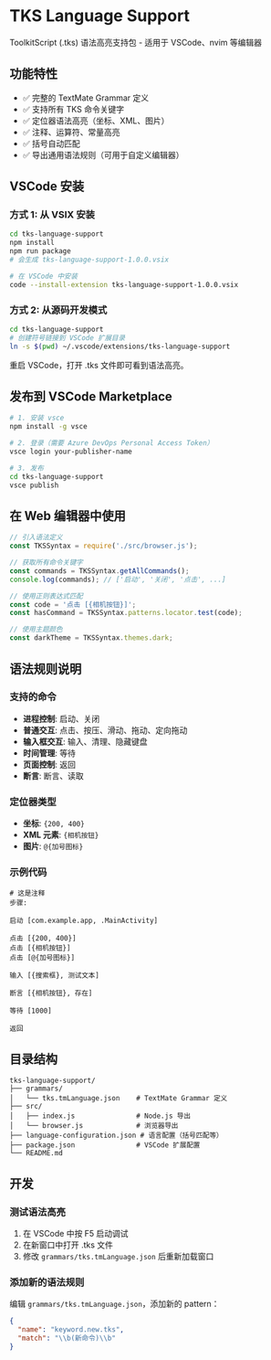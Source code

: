 # TKS Language Support

ToolkitScript (.tks) 语法高亮支持包 - 适用于 VSCode、nvim 等编辑器

## 功能特性

- ✅ 完整的 TextMate Grammar 定义
- ✅ 支持所有 TKS 命令关键字
- ✅ 定位器语法高亮（坐标、XML、图片）
- ✅ 注释、运算符、常量高亮
- ✅ 括号自动匹配
- ✅ 导出通用语法规则（可用于自定义编辑器）

## VSCode 安装

### 方式 1: 从 VSIX 安装

```bash
cd tks-language-support
npm install
npm run package
# 会生成 tks-language-support-1.0.0.vsix

# 在 VSCode 中安装
code --install-extension tks-language-support-1.0.0.vsix
```

### 方式 2: 从源码开发模式

```bash
cd tks-language-support
# 创建符号链接到 VSCode 扩展目录
ln -s $(pwd) ~/.vscode/extensions/tks-language-support
```

重启 VSCode，打开 .tks 文件即可看到语法高亮。

## 发布到 VSCode Marketplace

```bash
# 1. 安装 vsce
npm install -g vsce

# 2. 登录（需要 Azure DevOps Personal Access Token）
vsce login your-publisher-name

# 3. 发布
cd tks-language-support
vsce publish
```

## 在 Web 编辑器中使用

```javascript
// 引入语法定义
const TKSSyntax = require('./src/browser.js');

// 获取所有命令关键字
const commands = TKSSyntax.getAllCommands();
console.log(commands); // ['启动', '关闭', '点击', ...]

// 使用正则表达式匹配
const code = '点击 [{相机按钮}]';
const hasCommand = TKSSyntax.patterns.locator.test(code);

// 使用主题颜色
const darkTheme = TKSSyntax.themes.dark;
```

## 语法规则说明

### 支持的命令

- **进程控制**: 启动、关闭
- **普通交互**: 点击、按压、滑动、拖动、定向拖动
- **输入框交互**: 输入、清理、隐藏键盘
- **时间管理**: 等待
- **页面控制**: 返回
- **断言**: 断言、读取

### 定位器类型

- **坐标**: `{200, 400}`
- **XML 元素**: `{相机按钮}`
- **图片**: `@{加号图标}`

### 示例代码

```tks
# 这是注释
步骤:

启动 [com.example.app, .MainActivity]

点击 [{200, 400}]
点击 [{相机按钮}]
点击 [@{加号图标}]

输入 [{搜索框}, 测试文本]

断言 [{相机按钮}, 存在]

等待 [1000]

返回
```

## 目录结构

```
tks-language-support/
├── grammars/
│   └── tks.tmLanguage.json    # TextMate Grammar 定义
├── src/
│   ├── index.js               # Node.js 导出
│   └── browser.js             # 浏览器导出
├── language-configuration.json # 语言配置（括号匹配等）
├── package.json               # VSCode 扩展配置
└── README.md
```

## 开发

### 测试语法高亮

1. 在 VSCode 中按 F5 启动调试
2. 在新窗口中打开 .tks 文件
3. 修改 `grammars/tks.tmLanguage.json` 后重新加载窗口

### 添加新的语法规则

编辑 `grammars/tks.tmLanguage.json`，添加新的 pattern：

```json
{
  "name": "keyword.new.tks",
  "match": "\\b(新命令)\\b"
}
```
